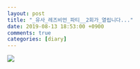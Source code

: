```yaml
---
layout: post
title: "_유사_레즈비언_파티__2회가_열립니다..."
date: 2019-08-13 18:53:00 +0900
comments: true 
categories: [diary] 
---
```

![](https://blogfiles.pstatic.net/MjAxOTA4MTNfMTY2/MDAxNTY1NjkwMDM1NjYx.1w9PhFf2vOhD0FhGBV0MRIk8GIKfSfyCqr1M1WKGXWMg.PnRHCfLhZ1cxESJ08w0sStsWnEFMXnLjcnlMSoFmN6Ag.JPEG.hotleve/NaverBlog_20190813_185354_00.jpg?type=w1) 
